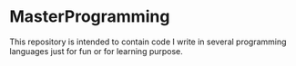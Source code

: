 # MasterProgramming
This repository is intended to contain code I write in several programming languages just for fun or for learning purpose.
